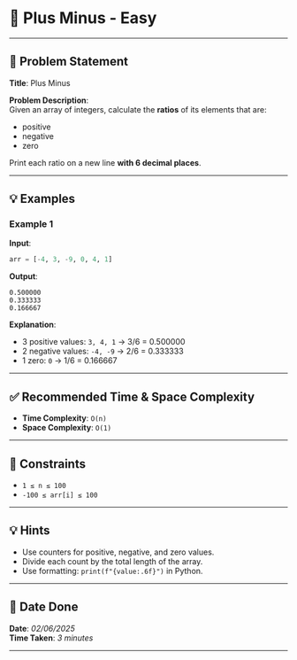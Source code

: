
# 🧮 Plus Minus - Easy

---

## 📌 Problem Statement

**Title**: Plus Minus

**Problem Description**:  
Given an array of integers, calculate the **ratios** of its elements that are:
- positive
- negative
- zero

Print each ratio on a new line **with 6 decimal places**.

---

## 💡 Examples

### Example 1  
**Input**:
```python
arr = [-4, 3, -9, 0, 4, 1]
```

**Output**:
```
0.500000
0.333333
0.166667
```

**Explanation**:  
- 3 positive values: `3, 4, 1` → 3/6 = 0.500000  
- 2 negative values: `-4, -9` → 2/6 = 0.333333  
- 1 zero: `0` → 1/6 = 0.166667

---

## ✅ Recommended Time & Space Complexity

- **Time Complexity**: `O(n)`  
- **Space Complexity**: `O(1)`

---

## 📎 Constraints

- `1 ≤ n ≤ 100`  
- `-100 ≤ arr[i] ≤ 100`

---

## 💡 Hints

- Use counters for positive, negative, and zero values.
- Divide each count by the total length of the array.
- Use formatting: `print(f"{value:.6f}")` in Python.

---

## 📅 Date Done

**Date**: *02/06/2025*  
**Time Taken**: *3 minutes*

---